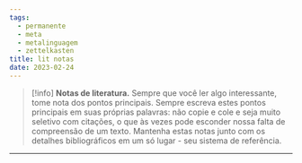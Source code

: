 ```yaml
---
tags:
  - permanente
  - meta
  - metalinguagem
  - zettelkasten
title: lit notas
date: 2023-02-24
---
```

>[!info] **Notas de literatura.** Sempre que você ler algo interessante, tome nota dos pontos principais. Sempre escreva estes pontos principais em suas próprias palavras: não copie e cole e seja muito seletivo com citações, o que às vezes pode esconder nossa falta de compreensão de um texto. Mantenha estas notas junto com os detalhes bibliográficos em um só lugar - seu sistema de referência.

---